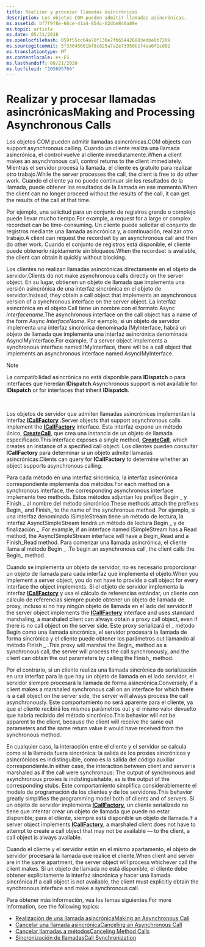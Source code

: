 ```yaml
---
title: Realizar y procesar llamadas asincrónicas
description: Los objetos COM pueden admitir llamadas asincrónicas.
ms.assetid: bf7f9f8e-66ce-41a4-854c-62dbe840a89e
ms.topic: article
ms.date: 05/31/2018
ms.openlocfilehash: 059f55cc64a70f130e7fb654426803edbe8b7209
ms.sourcegitcommit: 5f33645661bf8c825a7a2e73950b1f4ea0f1cd82
ms.translationtype: MT
ms.contentlocale: es-ES
ms.lasthandoff: 08/21/2020
ms.locfileid: "105695766"
---
```

# <a name="making-and-processing-asynchronous-calls"></a><span data-ttu-id="864b8-103">Realizar y procesar llamadas asincrónicas</span><span class="sxs-lookup"><span data-stu-id="864b8-103">Making and Processing Asynchronous Calls</span></span>

<span data-ttu-id="864b8-104">Los objetos COM pueden admitir llamadas asincrónicas.</span><span class="sxs-lookup"><span data-stu-id="864b8-104">COM objects can support asynchronous calling.</span></span> <span data-ttu-id="864b8-105">Cuando un cliente realiza una llamada asincrónica, el control vuelve al cliente inmediatamente.</span><span class="sxs-lookup"><span data-stu-id="864b8-105">When a client makes an asynchronous call, control returns to the client immediately.</span></span> <span data-ttu-id="864b8-106">Mientras el servidor procesa la llamada, el cliente es gratuito para realizar otro trabajo.</span><span class="sxs-lookup"><span data-stu-id="864b8-106">While the server processes the call, the client is free to do other work.</span></span> <span data-ttu-id="864b8-107">Cuando el cliente ya no puede continuar sin los resultados de la llamada, puede obtener los resultados de la llamada en ese momento.</span><span class="sxs-lookup"><span data-stu-id="864b8-107">When the client can no longer proceed without the results of the call, it can get the results of the call at that time.</span></span>

<span data-ttu-id="864b8-108">Por ejemplo, una solicitud para un conjunto de registros grande o complejo puede llevar mucho tiempo.</span><span class="sxs-lookup"><span data-stu-id="864b8-108">For example, a request for a large or complex recordset can be time-consuming.</span></span> <span data-ttu-id="864b8-109">Un cliente puede solicitar el conjunto de registros mediante una llamada asincrónica y, a continuación, realizar otro trabajo.</span><span class="sxs-lookup"><span data-stu-id="864b8-109">A client can request the recordset by an asynchronous call and then do other work.</span></span> <span data-ttu-id="864b8-110">Cuando el conjunto de registros está disponible, el cliente puede obtenerlo rápidamente sin bloqueos.</span><span class="sxs-lookup"><span data-stu-id="864b8-110">When the recordset is available, the client can obtain it quickly without blocking.</span></span>

<span data-ttu-id="864b8-111">Los clientes no realizan llamadas asincrónicas directamente en el objeto de servidor.</span><span class="sxs-lookup"><span data-stu-id="864b8-111">Clients do not make asynchronous calls directly on the server object.</span></span> <span data-ttu-id="864b8-112">En su lugar, obtienen un objeto de llamada que implementa una versión asincrónica de una interfaz sincrónica en el objeto de servidor.</span><span class="sxs-lookup"><span data-stu-id="864b8-112">Instead, they obtain a call object that implements an asynchronous version of a synchronous interface on the server object.</span></span> <span data-ttu-id="864b8-113">La interfaz asincrónica en el objeto Call tiene un nombre con el formato Async *interfacename*.</span><span class="sxs-lookup"><span data-stu-id="864b8-113">The asynchronous interface on the call object has a name of the form Async *InterfaceName*.</span></span> <span data-ttu-id="864b8-114">Por ejemplo, si un objeto de servidor implementa una interfaz sincrónica denominada IMyInterface, habrá un objeto de llamada que implementa una interfaz asincrónica denominada AsyncIMyInterface.</span><span class="sxs-lookup"><span data-stu-id="864b8-114">For example, if a server object implements a synchronous interface named IMyInterface, there will be a call object that implements an asynchronous interface named AsyncIMyInterface.</span></span>

> [!Note]  
> <span data-ttu-id="864b8-115">La compatibilidad asincrónica no está disponible para **IDispatch** o para interfaces que heredan **IDispatch**.</span><span class="sxs-lookup"><span data-stu-id="864b8-115">Asynchronous support is not available for **IDispatch** or for interfaces that inherit **IDispatch**.</span></span>

 

<span data-ttu-id="864b8-116">Los objetos de servidor que admiten llamadas asincrónicas implementan la interfaz [**ICallFactory**](/windows/win32/api/objidlbase/nn-objidlbase-icallfactory) .</span><span class="sxs-lookup"><span data-stu-id="864b8-116">Server objects that support asynchronous calls implement the [**ICallFactory**](/windows/win32/api/objidlbase/nn-objidlbase-icallfactory) interface.</span></span> <span data-ttu-id="864b8-117">Esta interfaz expone un método único, [**CreateCall**](/windows/win32/api/objidlbase/nf-objidlbase-icallfactory-createcall), que crea una instancia de un objeto de llamada especificado.</span><span class="sxs-lookup"><span data-stu-id="864b8-117">This interface exposes a single method, [**CreateCall**](/windows/win32/api/objidlbase/nf-objidlbase-icallfactory-createcall), which creates an instance of a specified call object.</span></span> <span data-ttu-id="864b8-118">Los clientes pueden consultar **ICallFactory** para determinar si un objeto admite llamadas asincrónicas.</span><span class="sxs-lookup"><span data-stu-id="864b8-118">Clients can query for **ICallFactory** to determine whether an object supports asynchronous calling.</span></span>

<span data-ttu-id="864b8-119">Para cada método en una interfaz sincrónica, la interfaz asincrónica correspondiente implementa dos métodos.</span><span class="sxs-lookup"><span data-stu-id="864b8-119">For each method on a synchronous interface, the corresponding asynchronous interface implements two methods.</span></span> <span data-ttu-id="864b8-120">Estos métodos adjuntan los prefijos Begin \_ y Finish \_ al nombre del método sincrónico.</span><span class="sxs-lookup"><span data-stu-id="864b8-120">These methods attach the prefixes Begin\_ and Finish\_ to the name of the synchronous method.</span></span> <span data-ttu-id="864b8-121">Por ejemplo, si una interfaz denominada ISimpleStream tiene un método de lectura, la interfaz AsyncISimpleStream tendrá un método de lectura Begin \_ y de finalización \_ .</span><span class="sxs-lookup"><span data-stu-id="864b8-121">For example, if an interface named ISimpleStream has a Read method, the AsyncISimpleStream interface will have a Begin\_Read and a Finish\_Read method.</span></span> <span data-ttu-id="864b8-122">Para comenzar una llamada asincrónica, el cliente llama al método Begin \_ .</span><span class="sxs-lookup"><span data-stu-id="864b8-122">To begin an asynchronous call, the client calls the Begin\_ method.</span></span>

<span data-ttu-id="864b8-123">Cuando se implementa un objeto de servidor, no es necesario proporcionar un objeto de llamada para cada interfaz que implementa el objeto.</span><span class="sxs-lookup"><span data-stu-id="864b8-123">When you implement a server object, you do not have to provide a call object for every interface the object implements.</span></span> <span data-ttu-id="864b8-124">Si el objeto de servidor implementa la interfaz [**ICallFactory**](/windows/win32/api/objidlbase/nn-objidlbase-icallfactory) y usa el cálculo de referencias estándar, un cliente con cálculo de referencias siempre puede obtener un objeto de llamada de proxy, incluso si no hay ningún objeto de llamada en el lado del servidor.</span><span class="sxs-lookup"><span data-stu-id="864b8-124">If the server object implements the [**ICallFactory**](/windows/win32/api/objidlbase/nn-objidlbase-icallfactory) interface and uses standard marshaling, a marshaled client can always obtain a proxy call object, even if there is no call object on the server side.</span></span> <span data-ttu-id="864b8-125">Este proxy serializará el \_ método Begin como una llamada sincrónica, el servidor procesará la llamada de forma sincrónica y el cliente puede obtener los parámetros out llamando al método Finish \_ .</span><span class="sxs-lookup"><span data-stu-id="864b8-125">This proxy will marshal the Begin\_ method as a synchronous call, the server will process the call synchronously, and the client can obtain the out parameters by calling the Finish\_ method.</span></span>

<span data-ttu-id="864b8-126">Por el contrario, si un cliente realiza una llamada sincrónica de serialización en una interfaz para la que hay un objeto de llamada en el lado servidor, el servidor siempre procesará la llamada de forma asincrónica.</span><span class="sxs-lookup"><span data-stu-id="864b8-126">Conversely, if a client makes a marshaled synchronous call on an interface for which there is a call object on the server side, the server will always process the call asynchronously.</span></span> <span data-ttu-id="864b8-127">Este comportamiento no será aparente para el cliente, ya que el cliente recibirá los mismos parámetros out y el mismo valor devuelto que habría recibido del método sincrónico.</span><span class="sxs-lookup"><span data-stu-id="864b8-127">This behavior will not be apparent to the client, because the client will receive the same out parameters and the same return value it would have received from the synchronous method.</span></span>

<span data-ttu-id="864b8-128">En cualquier caso, la interacción entre el cliente y el servidor se calcula como si la llamada fuera sincrónica: la salida de los proxies sincrónicos y asincrónicos es indistinguible, como es la salida del código auxiliar correspondiente.</span><span class="sxs-lookup"><span data-stu-id="864b8-128">In either case, the interaction between client and server is marshaled as if the call were synchronous: The output of synchronous and asynchronous proxies is indistinguishable, as is the output of the corresponding stubs.</span></span> <span data-ttu-id="864b8-129">Este comportamiento simplifica considerablemente el modelo de programación de los clientes y de los servidores.</span><span class="sxs-lookup"><span data-stu-id="864b8-129">This behavior greatly simplifies the programming model both of clients and of servers.</span></span> <span data-ttu-id="864b8-130">Si un objeto de servidor implementa [**ICallFactory**](/windows/win32/api/objidlbase/nn-objidlbase-icallfactory), un cliente serializado no tiene que intentar crear un objeto de llamada que puede no estar disponible; para el cliente, siempre está disponible un objeto de llamada.</span><span class="sxs-lookup"><span data-stu-id="864b8-130">If a server object implements [**ICallFactory**](/windows/win32/api/objidlbase/nn-objidlbase-icallfactory), a marshaled client does not have to attempt to create a call object that may not be available — to the client, a call object is always available.</span></span>

<span data-ttu-id="864b8-131">Cuando el cliente y el servidor están en el mismo apartamento, el objeto de servidor procesará la llamada que realice el cliente.</span><span class="sxs-lookup"><span data-stu-id="864b8-131">When client and server are in the same apartment, the server object will process whichever call the client makes.</span></span> <span data-ttu-id="864b8-132">Si un objeto de llamada no está disponible, el cliente debe obtener explícitamente la interfaz sincrónica y hacer una llamada sincrónica.</span><span class="sxs-lookup"><span data-stu-id="864b8-132">If a call object is not available, the client must explicitly obtain the synchronous interface and make a synchronous call.</span></span>

<span data-ttu-id="864b8-133">Para obtener más información, vea los temas siguientes:</span><span class="sxs-lookup"><span data-stu-id="864b8-133">For more information, see the following topics:</span></span>

-   [<span data-ttu-id="864b8-134">Realización de una llamada asincrónica</span><span class="sxs-lookup"><span data-stu-id="864b8-134">Making an Asynchronous Call</span></span>](making-an-asynchronous-call.md)
-   [<span data-ttu-id="864b8-135">Cancelar una llamada asincrónica</span><span class="sxs-lookup"><span data-stu-id="864b8-135">Canceling an Asynchronous Call</span></span>](canceling-an-asynchronous-call.md)
-   [<span data-ttu-id="864b8-136">Cancelar llamadas a métodos</span><span class="sxs-lookup"><span data-stu-id="864b8-136">Canceling Method Calls</span></span>](canceling-method-calls.md)
-   [<span data-ttu-id="864b8-137">Sincronización de llamadas</span><span class="sxs-lookup"><span data-stu-id="864b8-137">Call Synchronization</span></span>](call-synchronization.md)

 

 